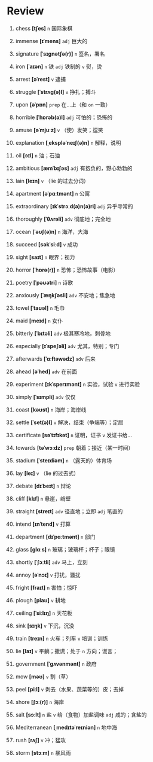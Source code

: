 # Review
1. chess **[tʃes]** `n` 国际象棋

2. immense **[ɪˈmens]** `adj` 巨大的

3. signature **[ˈsɪɡnətʃə(r)]** `n` 签名，署名

4. iron **[ˈaɪən]** `n` 铁 `adj` 铁制的 `v` 熨，烫

5. arrest **[əˈrest]** `v` 逮捕

6. struggle **[ˈstrʌɡ(ə)l]** `v` 挣扎；搏斗

7. upon **[əˈpɒn]** `prep` 在...上（和 `on` 一致）

8. horrible **[ˈhɒrəb(ə)l]** `adj` 可怕的；恐怖的

9. amuse **[əˈmjuːz]** `v` （使）发笑；逗笑

10. explanation **[ˌekspləˈneɪʃ(ə)n]** `n` 解释，说明

11. oil **[ɔɪl]** `n` 油；石油

12. ambitious **[æmˈbɪʃəs]** `adj` 有抱负的，野心勃勃的

13. lain **[leɪn]** `v` （lie 的过去分词）

14. apartment **[əˈpɑːtmənt]** `n` 公寓

15. extraordinary **[ɪkˈstrɔːd(ə)n(ə)ri]** `adj` 异乎寻常的

16. thoroughly **[ˈθʌrəli]** `adv` 彻底地；完全地

17. ocean **[ˈəʊʃ(ə)n]** `n` 海洋，大海

18. succeed **[səkˈsiːd]** `v` 成功

19. sight **[saɪt]** `n` 眼界；视力

20. horror **[ˈhɒrə(r)]** `n` 恐怖；恐怖故事（电影）

21. poetry **[ˈpəʊətri]** `n` 诗歌

22. anxiously **[ˈæŋkʃəsli]** `adv` 不安地；焦急地

23. towel **[ˈtaʊəl]** `n` 毛巾

24. maid **[meɪd]** `n` 女仆

25. bitterly **[ˈbɪtəli]** `adv` 极其寒冷地，刺骨地

26. especially **[ɪˈspeʃəli]** `adv` 尤其，特别；专门

27. afterwards **[ˈɑːftəwədz]** `adv` 后来

28. ahead **[əˈhed]** `adv` 在前面

29. experiment **[ɪkˈsperɪmənt]** `n` 实验，试验 `v` 进行实验

30. simply **[ˈsɪmpli]** `adv` 仅仅

31. coast **[kəʊst]** `n` 海岸；海岸线

32. settle **[ˈset(ə)l]** `v` 解决，结束（争端等）；定居

33. certificate **[səˈtɪfɪkət]** `n` 证明，证书 `v` 发证书给...

34. towards **[təˈwɔːdz]** `prep` 朝着；接近（某一时间）

35. stadium **[ˈsteɪdiəm]** `n` （露天的）体育场

36. lay **[leɪ]** `v` （lie 的过去式）

37. debate **[dɪˈbeɪt]** `n` 辩论

38. cliff **[klɪf]** `n` 悬崖，峭壁

39. straight **[streɪt]** `adv` 径直地；立即 `adj` 笔直的

40. intend **[ɪnˈtend]** `v` 打算

41. department **[dɪˈpɑːtmənt]** `n` 部门

42. glass **[ɡlɑːs]** `n` 玻璃；玻璃杯；杯子；眼镜

43. shortly **[ˈʃɔːtli]** `adv` 马上，立刻

44. annoy **[əˈnɔɪ]** `v` 打扰，骚扰

45. fright **[fraɪt]** `n` 害怕；惊吓

46. plough **[plaʊ]** `v` 耕地

47. ceiling **[ˈsiːlɪŋ]** `n` 天花板

48. sink **[sɪŋk]** `v` 下沉，沉没

49. train **[treɪn]** `n` 火车；列车 `v` 培训；训练

50. lie **[laɪ]** `v` 平躺；撒谎；处于 `n` 方向；谎言；

51. government **[ˈɡʌvənmənt]** `n` 政府

52. mow **[məʊ]** `v` 割（草）

53. peel **[piːl]** `v` 剥去（水果、蔬菜等的）皮；去掉

54. shore **[ʃɔː(r)]** `n` 海岸

55. salt **[sɔːlt]** `n` 盐 `v` 给（食物）加盐调味 `adj` 咸的；含盐的

56. Mediterranean **[ˌmedɪtəˈreɪniən]** `n` 地中海

57. rush **[rʌʃ]** `v` 冲；猛攻

58. storm **[stɔːm]** `n` 暴风雨


